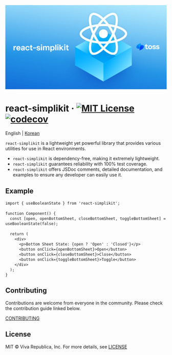 ![react-simplikit](./src/public/images/og.png)

# react-simplikit &middot; [![MIT License](https://img.shields.io/badge/license-MIT-blue.svg)](https://github.com/toss/slash/blob/main/LICENSE) [![codecov](https://codecov.io/gh/toss/react-simplikit/branch/main/graph/badge.svg?token=5PopssACmx)](https://codecov.io/gh/toss/react-simplikit)

English | [Korean](./README-ko_kr.md)

`react-simplikit` is a lightweight yet powerful library that provides various utilities for use in React environments.

- `react-simplikit` is dependency-free, making it extremely lightweight.
- `react-simplikit` guarantees reliability with 100% test coverage.
- `react-simplikit` offers JSDoc comments, detailed documentation, and examples to ensure any developer can easily use it.

## Example

```tsx
import { useBooleanState } from 'react-simplikit';

function Component() {
  const [open, openBottomSheet, closeBottomSheet, toggleBottomSheet] = useBooleanState(false);

  return (
    <div>
      <p>Bottom Sheet State: {open ? 'Open' : 'Closed'}</p>
      <button onClick={openBottomSheet}>Open</button>
      <button onClick={closeBottomSheet}>Close</button>
      <button onClick={toggleBottomSheet}>Toggle</button>
    </div>
  );
}
```

## Contributing

Contributions are welcome from everyone in the community. Please check the contribution guide linked below.

[CONTRIBUTING](./src/docs/en/contributing.md)

## License

MIT © Viva Republica, Inc. For more details, see [LICENSE](./LICENSE)
